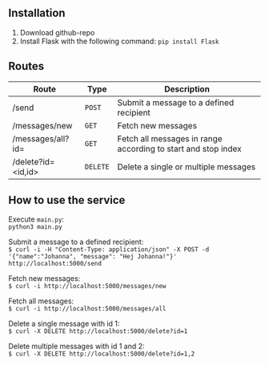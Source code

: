 ## Installation

1. Download github-repo
2. Install Flask with the following command: `pip install Flask`

## Routes

Route | Type | Description
--- | --- | ---
/send | `POST` | Submit a message to a defined recipient
/messages/new | `GET` | Fetch new messages
/messages/all?id=<id-id> | `GET` | Fetch all messages in range according to start and stop index
/delete?id=<id,id> | `DELETE` | Delete a single or multiple messages

## How to use the service
Execute `main.py`:  
`python3 main.py`

Submit a message to a defined recipient:  
`$ curl -i -H "Content-Type: application/json" -X POST -d '{"name":"Johanna", "message": "Hej Johanna!"}' http://localhost:5000/send `

Fetch new messages:  
`$ curl -i http://localhost:5000/messages/new `

Fetch all messages:  
`$ curl -i http://localhost:5000/messages/all `

Delete a single message with id 1:  
`$ curl -X DELETE http://localhost:5000/delete?id=1 `

Delete multiple messages with id 1 and 2:  
`$ curl -X DELETE http://localhost:5000/delete?id=1,2 `
